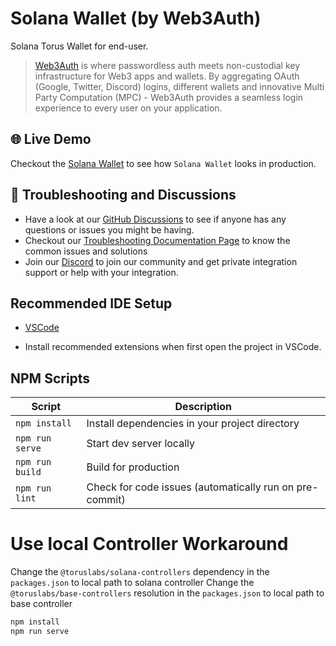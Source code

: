 # Solana Wallet (by Web3Auth)

Solana Torus Wallet for end-user.

> [Web3Auth](https://web3auth.io) is where passwordless auth meets non-custodial key infrastructure for Web3 apps and wallets. By aggregating OAuth (Google, Twitter, Discord) logins, different wallets and innovative Multi Party Computation (MPC) - Web3Auth provides a seamless login experience to every user on your application.

## 🌐 Live Demo

Checkout the [Solana Wallet](https://solana.tor.us/) to see how `Solana Wallet` looks in production.

## 💬 Troubleshooting and Discussions

- Have a look at our [GitHub Discussions](https://github.com/Web3Auth/Web3Auth/discussions?discussions_q=sort%3Atop) to see if anyone has any questions or issues you might be having.
- Checkout our [Troubleshooting Documentation Page](https://web3auth.io/docs/troubleshooting) to know the common issues and solutions
- Join our [Discord](https://discord.gg/web3auth) to join our community and get private integration support or help with your integration.

## Recommended IDE Setup

- [VSCode](https://code.visualstudio.com/)

- Install recommended extensions when first open the project in VSCode.

## NPM Scripts

| Script       | Description                                             |
| ------------ | ------------------------------------------------------- |
| `npm install`   | Install dependencies in your project directory          |
| `npm run serve` | Start dev server locally                                |      |
| `npm run build` | Build for production                                    |
| `npm run lint`  | Check for code issues (automatically run on pre-commit) |

# Use local Controller Workaround
Change the `@toruslabs/solana-controllers` dependency in the `packages.json` to local path to solana controller
Change the `@toruslabs/base-controllers` resolution in the `packages.json` to local path to base controller

```bash
npm install
npm run serve
```
